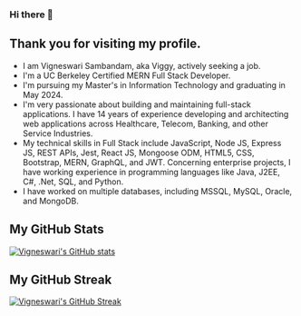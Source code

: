### Hi there 👋
## Thank you for visiting my profile.

- I am Vigneswari Sambandam, aka Viggy, actively seeking a job.
- I'm a UC Berkeley Certified MERN Full Stack Developer.
- I'm pursuing my Master's in Information Technology and graduating in May 2024.
- I'm very passionate about building and maintaining full-stack applications. I have 14 years of experience developing and architecting web applications across Healthcare, Telecom, Banking, and other Service Industries.
- My technical skills in Full Stack include JavaScript, Node JS, Express JS, REST APIs, Jest, React JS, Mongoose ODM, HTML5, CSS, Bootstrap, MERN, GraphQL, and JWT. Concerning enterprise projects, I have working experience in programming languages like Java, J2EE, C#, .Net, SQL, and Python. 
- I have worked on multiple databases, including MSSQL, MySQL, Oracle, and MongoDB.

## My GitHub Stats

[![Vigneswari's GitHub stats](https://github-readme-stats.vercel.app/api?username=Vigneshwarie)](https://github.com/Vigneshwarie/github-readme-stats)

## My GitHub Streak

[![Vigneswari's GitHub Streak](https://github-readme-streak-stats.herokuapp.com?user=Vigneshwarie&theme=highcontrast&hide_border=true)](https://git.io/streak-stats)


